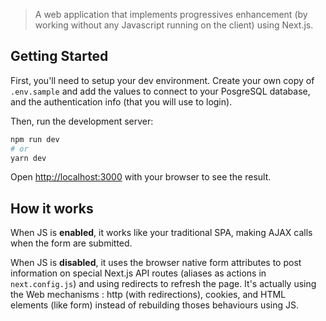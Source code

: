 > A web application that implements progressives enhancement (by working without any Javascript running on the client) using Next.js.


## Getting Started

First, you'll need to setup your dev environment. Create your own copy of `.env.sample` and add the values to connect to your PosgreSQL database, and the authentication info (that you will use to login).

Then, run the development server:

```bash
npm run dev
# or
yarn dev
```

Open [http://localhost:3000](http://localhost:3000) with your browser to see the result.

## How it works

When JS is **enabled**, it works like your traditional SPA, making AJAX calls when the form are submitted.

When JS is **disabled**, it uses the browser native form attributes to post information on special Next.js API routes (aliases as actions in `next.config.js`) and using redirects to refresh the page. It's actually using the Web mechanisms : http (with redirections), cookies, and HTML elements (like form) instead of rebuilding thoses behaviours using JS.